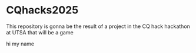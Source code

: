 # CQhacks2025

This repository is gonna be the result of a project in the CQ hack hackathon at UTSA that will be a game

hi my name
